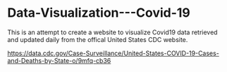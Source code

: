 # Data-Visualization---Covid-19
This is an attempt to create a website to visualize Covid19 data retrieved and updated daily from the offical United States CDC website. 

https://data.cdc.gov/Case-Surveillance/United-States-COVID-19-Cases-and-Deaths-by-State-o/9mfq-cb36
